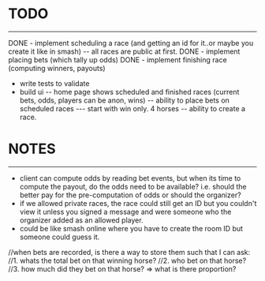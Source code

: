 
# TODO
------------------
DONE - implement scheduling a race (and getting an id for it..or maybe you create it like in smash)
-- all races are public at first.
DONE - implement placing bets (which tally up odds)
DONE - implement finishing race (computing winners, payouts)
- write tests to validate
- build ui
-- home page shows scheduled and finished races (current bets, odds, players can be anon, wins)
-- ability to place bets on scheduled races
--- start with win only. 4 horses
-- ability to create a race.

# NOTES
------------------
- client can compute odds by reading bet events, but when its time to compute the payout, 
do the odds need to be available? i.e. should the better pay for the pre-computation of odds or 
should the organizer?
- if we allowed private races, the race could still get an ID but
you couldn't view it unless you signed a message and were someone who the organizer added
as an allowed player.
- could be like smash online where you have to create the room ID but someone could guess it.

//when bets are recorded, is there a way to store them such that I can ask:
//1. whats the total bet on that winning horse?
//2. who bet on that horse?
//3. how much did they bet on that horse? => what is there proportion? 
